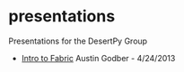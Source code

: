 presentations
=============

Presentations for the DesertPy Group



* [Intro to Fabric](http://desertpy.github.io/presentations/fabric-godber/index.html) Austin Godber - 4/24/2013
